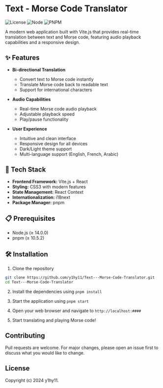 # Text - Morse Code Translator

![License](https://img.shields.io/badge/license-MIT-blue.svg)
![Node](https://img.shields.io/badge/node-%3E%3D14.0.0-brightgreen)
![PNPM](https://img.shields.io/badge/pnpm-%3E%3D10.5.2-orange)

A modern web application built with Vite.js that provides real-time translation between text and Morse code, featuring audio playback capabilities and a responsive design.

## ✨ Features

- **Bi-directional Translation**
  - Convert text to Morse code instantly
  - Translate Morse code back to readable text
  - Support for international characters

- **Audio Capabilities**
  - Real-time Morse code audio playback
  - Adjustable playback speed
  - Play/pause functionality

- **User Experience**
  - Intuitive and clean interface
  - Responsive design for all devices
  - Dark/Light theme support
  - Multi-language support (English, French, Arabic)

## 🚀 Tech Stack

- **Frontend Framework:** Vite.js + React
- **Styling:** CSS3 with modern features
- **State Management:** React Context
- **Internationalization:** i18next
- **Package Manager:** pnpm

## 📋 Prerequisites

- Node.js (≥ 14.0.0)
- pnpm (≥ 10.5.2)

## 🛠️ Installation

1. Clone the repository

```bash
git clone https://github.com/y1hy11/Text---Morse-Code-Translator.git
cd Text---Morse-Code-Translator
```

2. Install the dependencies using `pnpm install`

3. Start the application using `pnpm start`

4. Open your web browser and navigate to `http://localhost:####`

5. Start translating and playing Morse code!

## Contributing

Pull requests are welcome. For major changes, please open an issue first to discuss what you would like to change.

## License

Copyright (c) 2024 y1hy11.